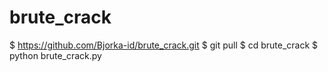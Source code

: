 # brute_crack
$ https://github.com/Bjorka-id/brute_crack.git
$ git pull
$ cd brute_crack
$ python brute_crack.py
